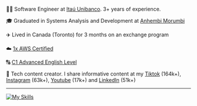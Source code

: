 
<p>👨‍💻 Software Engineer at <a href="https://www.itau.com.br/" target="blank_">Itaú Unibanco</a>. 3+ years of experience.</p>
<p>🎓 Graduated in Systems Analysis and Development at <a href="https://portal.anhembi.br/?gad_source=1&gclid=CjwKCAiApuCrBhAuEiwA8VJ6JiDseguF4XHpGJ1gHQAwfFJtjnb7r05FtNFFAayWa_aFYNKWyJLu0BoCi0MQAvD_BwE" target="blank_">Anhembi Morumbi</a></p>
<p>✈️ Lived in Canada (Toronto) for 3 months on an exchange program </a></p>
<p>☁️ <a href="https://www.credly.com/badges/db773eb9-df4c-41f1-a42a-b5b2cd08742e/linked_in_profile">1x AWS Certified</a></p>
<p>🔠 <a href="https://www.efset.org/cert/KjKPY3">C1 Advanced English Level</a></p>
<p>🎥 Tech content creator. I share informative content at my <a href="https://www.tiktok.com/@souzaa.dev" target="_blank">Tiktok</a> (164k+), <a href="https://www.instagram.com/souzaa.dev/" target="_blank">Instagram</a> (63k+), <a href="https://www.youtube.com/channel/UCyVjCn2LHImr0ZXL4BpOMug" target="_blank">Youtube</a> (17k+) and <a href="https://www.linkedin.com/in/vitor-souzaa/" target="_blank">LinkedIn</a> (51k+)</p>
<hr>

[![My Skills](https://skillicons.dev/icons?i=java,go,python,kotlin,spring,kafka,aws,redis,postgresql,mysql,docker,mongodb,terraform)](https://skillicons.dev)
